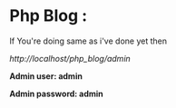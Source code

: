# Php Blog :

If You're doing same as i've done yet then 


*http://localhost/php_blog/admin*


**Admin user: admin**

**Admin password: admin**
